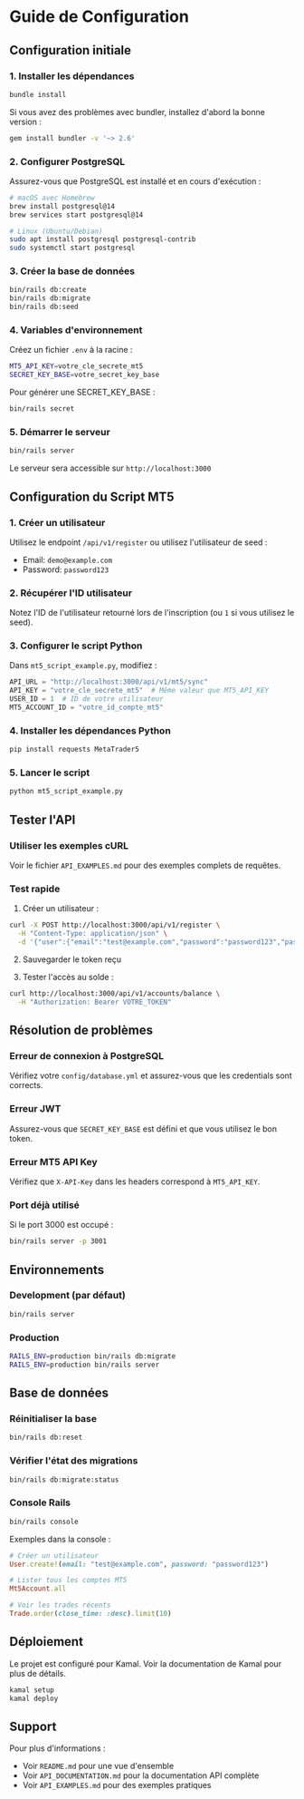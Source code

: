 # Guide de Configuration

## Configuration initiale

### 1. Installer les dépendances

```bash
bundle install
```

Si vous avez des problèmes avec bundler, installez d'abord la bonne version :

```bash
gem install bundler -v '~> 2.6'
```

### 2. Configurer PostgreSQL

Assurez-vous que PostgreSQL est installé et en cours d'exécution :

```bash
# macOS avec Homebrew
brew install postgresql@14
brew services start postgresql@14

# Linux (Ubuntu/Debian)
sudo apt install postgresql postgresql-contrib
sudo systemctl start postgresql
```

### 3. Créer la base de données

```bash
bin/rails db:create
bin/rails db:migrate
bin/rails db:seed
```

### 4. Variables d'environnement

Créez un fichier `.env` à la racine :

```bash
MT5_API_KEY=votre_cle_secrete_mt5
SECRET_KEY_BASE=votre_secret_key_base
```

Pour générer une SECRET_KEY_BASE :

```bash
bin/rails secret
```

### 5. Démarrer le serveur

```bash
bin/rails server
```

Le serveur sera accessible sur `http://localhost:3000`

## Configuration du Script MT5

### 1. Créer un utilisateur

Utilisez le endpoint `/api/v1/register` ou utilisez l'utilisateur de seed :

- Email: `demo@example.com`
- Password: `password123`

### 2. Récupérer l'ID utilisateur

Notez l'ID de l'utilisateur retourné lors de l'inscription (ou `1` si vous utilisez le seed).

### 3. Configurer le script Python

Dans `mt5_script_example.py`, modifiez :

```python
API_URL = "http://localhost:3000/api/v1/mt5/sync"
API_KEY = "votre_cle_secrete_mt5"  # Même valeur que MT5_API_KEY
USER_ID = 1  # ID de votre utilisateur
MT5_ACCOUNT_ID = "votre_id_compte_mt5"
```

### 4. Installer les dépendances Python

```bash
pip install requests MetaTrader5
```

### 5. Lancer le script

```bash
python mt5_script_example.py
```

## Tester l'API

### Utiliser les exemples cURL

Voir le fichier `API_EXAMPLES.md` pour des exemples complets de requêtes.

### Test rapide

1. Créer un utilisateur :

```bash
curl -X POST http://localhost:3000/api/v1/register \
  -H "Content-Type: application/json" \
  -d '{"user":{"email":"test@example.com","password":"password123","password_confirmation":"password123"}}'
```

2. Sauvegarder le token reçu

3. Tester l'accès au solde :

```bash
curl http://localhost:3000/api/v1/accounts/balance \
  -H "Authorization: Bearer VOTRE_TOKEN"
```

## Résolution de problèmes

### Erreur de connexion à PostgreSQL

Vérifiez votre `config/database.yml` et assurez-vous que les credentials sont corrects.

### Erreur JWT

Assurez-vous que `SECRET_KEY_BASE` est défini et que vous utilisez le bon token.

### Erreur MT5 API Key

Vérifiez que `X-API-Key` dans les headers correspond à `MT5_API_KEY`.

### Port déjà utilisé

Si le port 3000 est occupé :

```bash
bin/rails server -p 3001
```

## Environnements

### Development (par défaut)

```bash
bin/rails server
```

### Production

```bash
RAILS_ENV=production bin/rails db:migrate
RAILS_ENV=production bin/rails server
```

## Base de données

### Réinitialiser la base

```bash
bin/rails db:reset
```

### Vérifier l'état des migrations

```bash
bin/rails db:migrate:status
```

### Console Rails

```bash
bin/rails console
```

Exemples dans la console :

```ruby
# Créer un utilisateur
User.create!(email: "test@example.com", password: "password123")

# Lister tous les comptes MT5
Mt5Account.all

# Voir les trades récents
Trade.order(close_time: :desc).limit(10)
```

## Déploiement

Le projet est configuré pour Kamal. Voir la documentation de Kamal pour plus de détails.

```bash
kamal setup
kamal deploy
```

## Support

Pour plus d'informations :

- Voir `README.md` pour une vue d'ensemble
- Voir `API_DOCUMENTATION.md` pour la documentation API complète
- Voir `API_EXAMPLES.md` pour des exemples pratiques
